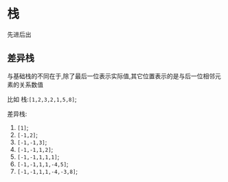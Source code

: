 # 栈

先进后出

## 差异栈

与基础栈的不同在于,除了最后一位表示实际值,其它位置表示的是与后一位相邻元素的关系数值

比如
栈:`[1,2,3,2,1,5,8]`;

差异栈:

1. `[1]`;
2. `[-1,2]`;
3. `[-1,-1,3]`;
4. `[-1,-1,1,2]`;
5. `[-1,-1,1,1,1]`;
6. `[-1,-1,1,1,-4,5]`;
7. `[-1,-1,1,1,-4,-3,8]`;

